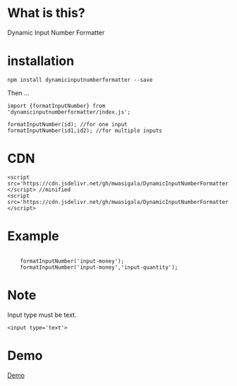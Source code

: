 # What is this?
Dynamic Input Number Formatter

# installation
`npm install dynamicinputnumberformatter --save`



Then ...

```
import {formatInputNumber} from 'dynamicinputnumberformatter/index.js';

formatInputNumber(id); //for one input
formatInputNumber(id1,id2); //for multiple inputs

```

# CDN
```
<script src='https://cdn.jsdelivr.net/gh/mwasigala/DynamicInputNumberFormatter.js@latest/index.min.js'></script> //minified
<script src='https://cdn.jsdelivr.net/gh/mwasigala/DynamicInputNumberFormatter.js@latest/index.js'></script>
```

# Example
``` 

    formatInputNumber('input-money'); 
    formatInputNumber('input-money','input-quantity');

```

# Note 
Input type must be text.
```
<input type='text'>
```

# Demo
[Demo](https://jsfiddle.net/kalolyte/xhab3e7q/4/)

